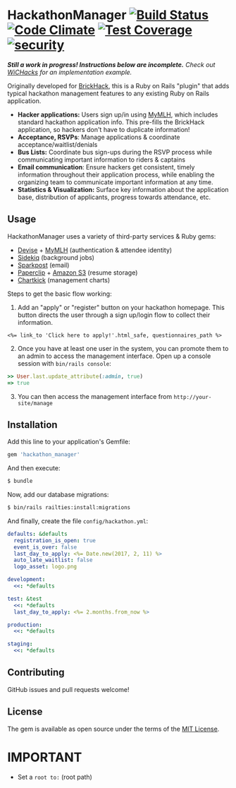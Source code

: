 # HackathonManager [![Build Status](https://travis-ci.org/codeRIT/hackathon_manager.svg?branch=master)](https://travis-ci.org/codeRIT/hackathon_manager) [![Code Climate](https://codeclimate.com/github/codeRIT/hackathon_manager/badges/gpa.svg)](https://codeclimate.com/github/codeRIT/hackathon_manager) [![Test Coverage](https://codeclimate.com/github/codeRIT/hackathon_manager/badges/coverage.svg)](https://codeclimate.com/github/codeRIT/hackathon_manager/coverage) [![security](https://hakiri.io/github/codeRIT/hackathon_manager/master.svg)](https://hakiri.io/github/codeRIT/hackathon_manager/master)

***Still a work in progress! Instructions below are incomplete.** Check out [WiCHacks](https://github.com/sman591/wichacks) for an implementation example.*

Originally developed for [BrickHack](https://github.com/codeRIT/brickhack.io), this is a Ruby on Rails "plugin" that adds typical hackathon management features to any existing Ruby on Rails application.

* **Hacker applications:** Users sign up/in using [MyMLH](https://my.mlh.io/), which includes standard hackathon application info. This pre-fills the BrickHack application, so hackers don't have to duplicate information!
* **Acceptance, RSVPs**: Manage applications & coordinate acceptance/waitlist/denials
* **Bus Lists:** Coordinate bus sign-ups during the RSVP process while communicating important information to riders & captains
* **Email communication**: Ensure hackers get consistent, timely information throughout their application process, while enabling the organizing team to communicate important information at any time.
* **Statistics & Visualization:** Surface key information about the application base, distribution of applicants, progress towards attendance, etc.

## Usage

HackathonManager uses a variety of third-party services & Ruby gems:

* [Devise](https://github.com/plataformatec/devise) + [MyMLH](https://my.mlh.io/) (authentication & attendee identity)
* [Sidekiq](https://github.com/mperham/sidekiq) (background jobs)
* [Sparkpost](https://www.sparkpost.com/) (email)
* [Paperclip](https://github.com/thoughtbot/paperclip) + [Amazon S3](https://aws.amazon.com/s3/) (resume storage)
* [Chartkick](http://chartkick.com/) (management charts)

Steps to get the basic flow working:

1. Add an "apply" or "register" button on your hackathon homepage. This button directs the user through a sign up/login flow to collect their information.
```erb
<%= link_to 'Click here to apply!'.html_safe, questionnaires_path %>
```

2. Once you have at least one user in the system, you can promote them to an admin to access the management interface. Open up a console session with `bin/rails console`:
```ruby
>> User.last.update_attribute(:admin, true)
=> true
```

3. You can then access the management interface from `http://your-site/manage`

## Installation

Add this line to your application's Gemfile:

```ruby
gem 'hackathon_manager'
```

And then execute:
```bash
$ bundle
```

Now, add our database migrations:
```bash
$ bin/rails railties:install:migrations
```

And finally, create the file `config/hackathon.yml`:

```yaml
defaults: &defaults
  registration_is_open: true
  event_is_over: false
  last_day_to_apply: <%= Date.new(2017, 2, 11) %>
  auto_late_waitlist: false
  logo_asset: logo.png

development:
  <<: *defaults

test: &test
  <<: *defaults
  last_day_to_apply: <%= 2.months.from_now %>

production:
  <<: *defaults

staging:
  <<: *defaults
```

## Contributing

GitHub issues and pull requests welcome!

## License
The gem is available as open source under the terms of the [MIT License](http://opensource.org/licenses/MIT).


# IMPORTANT

* Set a `root to:` (root path)
